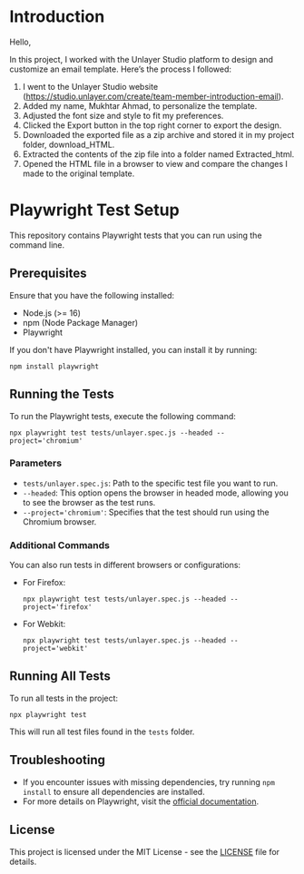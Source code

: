# Introduction

Hello,

In this project, I worked with the Unlayer Studio platform to design and customize an email template. Here’s the process I followed:

1. I went to the Unlayer Studio website (https://studio.unlayer.com/create/team-member-introduction-email).
2. Added my name, Mukhtar Ahmad, to personalize the template.
3. Adjusted the font size and style to fit my preferences.
4. Clicked the Export button in the top right corner to export the design.
5. Downloaded the exported file as a zip archive and stored it in my project folder, download_HTML.
6. Extracted the contents of the zip file into a folder named Extracted_html.
7. Opened the HTML file in a browser to view and compare the changes I made to the original template.

# Playwright Test Setup

This repository contains Playwright tests that you can run using the command line.

## Prerequisites

Ensure that you have the following installed:

- Node.js (>= 16)
- npm (Node Package Manager)
- Playwright

If you don't have Playwright installed, you can install it by running:

```
npm install playwright
```

## Running the Tests

To run the Playwright tests, execute the following command:

```
npx playwright test tests/unlayer.spec.js --headed --project='chromium'
```

### Parameters

- `tests/unlayer.spec.js`: Path to the specific test file you want to run.
- `--headed`: This option opens the browser in headed mode, allowing you to see the browser as the test runs.
- `--project='chromium'`: Specifies that the test should run using the Chromium browser.

### Additional Commands

You can also run tests in different browsers or configurations:

- For Firefox:
  ```
  npx playwright test tests/unlayer.spec.js --headed --project='firefox'
  ```

- For Webkit:
  ```
  npx playwright test tests/unlayer.spec.js --headed --project='webkit'
  ```

## Running All Tests

To run all tests in the project:

```
npx playwright test
```

This will run all test files found in the `tests` folder.

## Troubleshooting

- If you encounter issues with missing dependencies, try running `npm install` to ensure all dependencies are installed.
- For more details on Playwright, visit the [official documentation](https://playwright.dev/).

## License

This project is licensed under the MIT License - see the [LICENSE](LICENSE) file for details.
